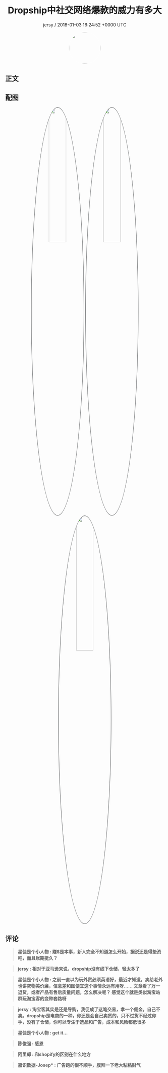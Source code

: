 <h1 align="center">Dropship中社交网络爆款的威力有多大</h1>
<p align="center">
    <a>jersy / 2018-01-03 16:24:52 &#43;0000 UTC</a>
</p>

<div align="center">
    <img src="https://images.zsxq.com/FqKvSwypIVjCS6NAxeWe4BCKiTEO?e=1590940799&amp;token=kIxbL07-8jAj8w1n4s9zv64FuZZNEATmlU_Vm6zD:mFbaDs7kFvK-1NNIHgot_5VeTWY=" width="100" height="100" style="border:1px solid;border-radius:50%; color:#ffffff"/>
</div>

## 正文

<div>

</div>

## 配图
<div class="image" align="center">

<img src="https://images.zsxq.com/FpemqspFfUS_1TcHXF0G3slHadoA?e=1590940799&amp;token=kIxbL07-8jAj8w1n4s9zv64FuZZNEATmlU_Vm6zD:qKrmd6PNwVNtXyf6ZGNPL-cPWQg=" width="33%" height="33%" style="border:1px solid;border-radius:50%; color:#3c3f41"/>

<img src="https://images.zsxq.com/FtzwV8r3lrolnSzQUqXFyFeTFdAp?e=1590940799&amp;token=kIxbL07-8jAj8w1n4s9zv64FuZZNEATmlU_Vm6zD:SCzutu0zGOHwxpXW9bx--j4C3C0=" width="33%" height="33%" style="border:1px solid;border-radius:50%; color:#3c3f41"/>

<img src="https://images.zsxq.com/FmxKZYLNnsoFd8EvZi_kWGLZpRRI?e=1590940799&amp;token=kIxbL07-8jAj8w1n4s9zv64FuZZNEATmlU_Vm6zD:1fHiLT0B9njIi8ZQmW6ThIqtc6E=" width="33%" height="33%" style="border:1px solid;border-radius:50%; color:#3c3f41"/>

</div>

## 评论

<div align="left">
<div>

<blockquote >
<span> <strong>星佳是个小人物 : 赚$是本事，新人完全不知道怎么开始，据说还是得垫资吧，而且账期挺久？ </strong></span>
</blockquote>

<blockquote >
<span> <strong>jersy : 相对于亚马逊来说，dropship没有线下仓储，轻太多了 </strong></span>
</blockquote>

<blockquote >
<span> <strong>星佳是个小人物 : 之前一直以为玩外贸必须英语好，最近才知道，卖给老外也讲究物美价廉，信息差和图便宜这个事情永远有用呀……
文章看了万一退货，或者产品有售后质量问题，怎么解决呢？
感觉这个就是类似淘宝站群玩淘宝客的变种套路呀 </strong></span>
</blockquote>

<blockquote >
<span> <strong>jersy : 淘宝客其实是还是导购，我促成了这笔交易，拿一个佣金，自己不卖。dropship是电商的一种，你还是会自己卖货的，只不过货不经过你手，没有了仓储，你可以专注于选品和广告，成本和风险都低很多 </strong></span>
</blockquote>

<blockquote >
<span> <strong>星佳是个小人物 : get it... </strong></span>
</blockquote>

<blockquote >
<span> <strong>陈俊强 : 感恩 </strong></span>
</blockquote>

<blockquote >
<span> <strong>阿里郎 : 和shopify的区别在什么地方 </strong></span>
</blockquote>

<blockquote >
<span> <strong>嘉识数据-Josep* : 广告跑的很不顺手，膜拜一下老大粘粘财气 </strong></span>
</blockquote>

</div>
</div>